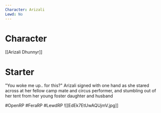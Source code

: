 ```yaml
---
Character: Arizali
Lewd: No
---
```

# Character
[[Arizali Dhunnyr]]

# Starter
"You woke me up.. for this?" Arizali signed with one hand as she stared across at her fellow camp mate and circus performer, and stumbling out of her tent from her young foster daughter and husband

#OpenRP #FeraRP #LewdRP 
![[EdEk7EtUwAQUjmV.jpg]]